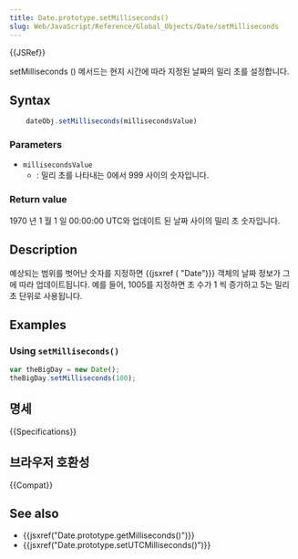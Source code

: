 ```yaml
---
title: Date.prototype.setMilliseconds()
slug: Web/JavaScript/Reference/Global_Objects/Date/setMilliseconds
---
```


{{JSRef}}

setMilliseconds () 메서드는 현지 시간에 따라 지정된 날짜의 밀리 초를 설정합니다.

## Syntax

```js
    dateObj.setMilliseconds(millisecondsValue)
```

### Parameters

- `millisecondsValue`
  - : 밀리 초를 나타내는 0에서 999 사이의 숫자입니다.

### Return value

1970 년 1 월 1 일 00:00:00 UTC와 업데이트 된 날짜 사이의 밀리 초 숫자입니다.

## Description

예상되는 범위를 벗어난 숫자를 지정하면 {{jsxref ( "Date")}} 객체의 날짜 정보가 그에 따라 업데이트됩니다. 예를 들어, 1005를 지정하면 초 수가 1 씩 증가하고 5는 밀리 초 단위로 사용됩니다.

## Examples

### Using `setMilliseconds()`

```js
var theBigDay = new Date();
theBigDay.setMilliseconds(100);
```

## 명세

{{Specifications}}

## 브라우저 호환성

{{Compat}}

## See also

- {{jsxref("Date.prototype.getMilliseconds()")}}
- {{jsxref("Date.prototype.setUTCMilliseconds()")}}
